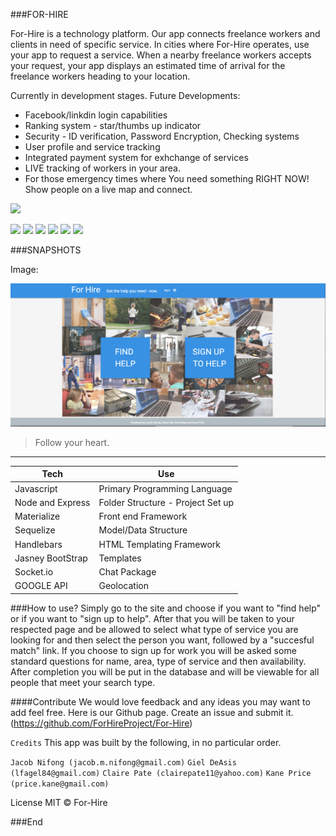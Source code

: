 ###FOR-HIRE

For-Hire is a technology platform. Our app connects freelance workers and clients in need of specific service. In cities where For-Hire operates, use your app to request a service. When a nearby freelance workers accepts your request, your app displays an estimated time of arrival for the freelance workers heading to your location.

Currently in development stages.  Future Developments:

* Facebook/linkdin login capabilities 
* Ranking system - star/thumbs up indicator
* Security - ID verification, Password Encryption, Checking systems
* User profile and service tracking
* Integrated payment system for exhchange of services
* LIVE tracking of workers in your area. 
* For those emergency times where You need something RIGHT NOW! Show people on a live map and connect.



![](https://t4.ftcdn.net/jpg/01/10/25/91/240_F_110259191_7NTvNzVGR2ihorXN1SIasUsQjTw9zQqx.jpg)

![](https://img.shields.io/github/stars/pandao/editor.md.svg) ![](https://img.shields.io/github/forks/pandao/editor.md.svg) ![](https://img.shields.io/github/tag/pandao/editor.md.svg) ![](https://img.shields.io/github/release/pandao/editor.md.svg) ![](https://img.shields.io/github/issues/pandao/editor.md.svg) ![](https://img.shields.io/bower/v/editor.md.svg)




###SNAPSHOTS

Image:

![](https://raw.githubusercontent.com/IamGiel/fh-v2/master/public/assets/images/webshot.png)

> Follow your heart.


                
----
Tech  | Use
------------- | -------------
Javascript | Primary Programming Language
Node and Express| Folder Structure - Project Set up
Materialize | Front end Framework
Sequelize | Model/Data Structure
Handlebars  | HTML Templating Framework
Jasney BootStrap  | Templates
Socket.io  | Chat Package
GOOGLE API | Geolocation


###How to use?
Simply go to the site and choose if you want to "find help" or if you want to "sign up to help". After that you will be taken to your respected page and be allowed to select what type of service you are looking for and then select the person you want, followed by a "succesful match" link. If you choose to sign up for work you will be asked some standard questions for name, area, type of service and then availability. After completion you will be put in the database and will be viewable for all people that meet your search type.

####Contribute
We would love feedback and any ideas you may want to add feel free. Here is our Github page. Create an issue and submit it. (https://github.com/ForHireProject/For-Hire)

`Credits`
This app was built by the following, in no particular order.

`Jacob Nifong (jacob.m.nifong@gmail.com)`
`Giel DeAsis (lfagel84@gmail.com)`
`Claire Pate (clairepate11@yahoo.com)`
`Kane Price (price.kane@gmail.com)`

License
MIT © For-Hire

###End
